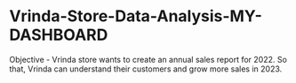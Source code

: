 # Vrinda-Store-Data-Analysis-MY-DASHBOARD
Objective - Vrinda store wants to create an annual sales report for 2022. So that, Vrinda can understand their customers and grow more sales in 2023.
